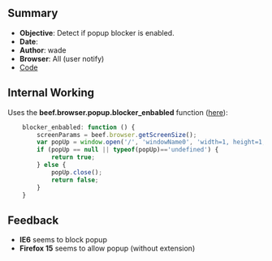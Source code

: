## Summary
* **Objective**: Detect if popup blocker is enabled.
* **Date**:
* **Author**: wade
* **Browser**: All (user notify)
* [Code](https://github.com/beefproject/beef/tree/master/modules/browser/detect_popup_blocker)

## Internal Working

Uses the **beef.browser.popup.blocker_enbabled** function ([here](https://github.com/beefproject/beef/blob/master/core/main/client/browser/popup.js)):

```javascript
    blocker_enbabled: function () {
        screenParams = beef.browser.getScreenSize();
        var popUp = window.open('/', 'windowName0', 'width=1, height=1, left='+screenParams.width+',     top='+screenParams.height+', scrollbars, resizable');
        if (popUp == null || typeof(popUp)=='undefined') {
            return true;
        } else {
            popUp.close();
            return false;
        }
    }
```

## Feedback

* **IE6** seems to block popup
* **Firefox 15** seems to allow popup (without extension)

